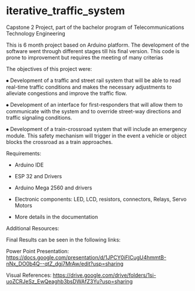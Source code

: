 # iterative_traffic_system
Capstone 2 Project, part of the bachelor program of Telecommunications Technology Engineering

This is 6 month project based on Arduino platform. The development of the software went through different stages till his final version. This code is prone to improvement
but requires the meeting of many criterias

The objectives of this project were:

⦁	Development of a traffic and street rail system that will be able to read real-time traffic conditions and makes the necessary adjustments to alleviate congestions
and improve the traffic flow. 

⦁	Development of an interface for first-responders that will allow them to communicate with the system and to override street-way directions and traffic signaling
conditions.

⦁	Development of a train-crossroad system that will include an emergency module. This safety mechanism will trigger in the event a vehicle or object blocks the crossroad
as a train approaches. 


Requirements:

- Arduino IDE

- ESP 32 and Drivers

- Arduino Mega 2560 and drivers

- Electronic components: LED, LCD, resistors, connectors, Relays, Servo Motors

- More details in the documentation


Additional Resources:

Final Results can be seen in the following links:

Power Point Presentation: 
https://docs.google.com/presentation/d/1JPCY0iFICugU4hmmtB-nNx_DO0b4Q--qtZ_dgj7MrAw/edit?usp=sharing

Visual References:
https://drive.google.com/drive/folders/1si-uoZCRJeSz_EwQeaghb3bsDWAfZ3Yu?usp=sharing
